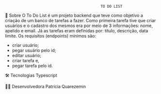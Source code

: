                                                 TO DO LIST

📄 Sobre
O To Do List é um projeto backend que teve como objetivo a criação de um banco de tarefas a fazer. Como primeira tarefa
tive que criar usuários e o cadastro dos mesmos era por meio de 3 informações: nome, apelido e email.
Já as tarefas eram definidas por: título, descrição, data limite.
Os requisitos (endpoints) mínimos são:
- criar usuário;
- pegar usuário pelo id;
- editar usuário;
- criar tarefa e,
- pegar tarefa pelo id.

🛠 Tecnologias
Typescript

👩‍💻 Desenvolvedora
Patrícia Quarezemin